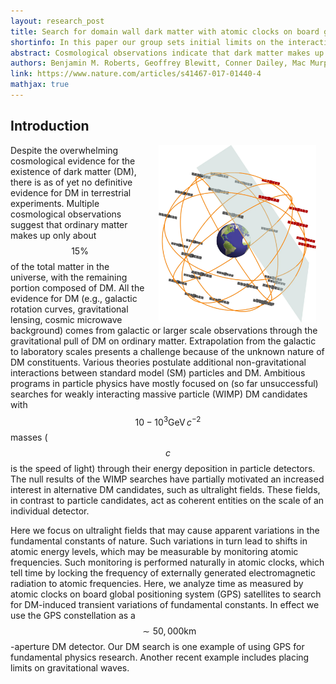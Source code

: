 ```yaml
---
layout: research_post
title: Search for domain wall dark matter with atomic clocks on board global positioning system satellites
shortinfo: In this paper our group sets initial limits on the interaction of dark matter with the global positioning system's network of atomic clocks. This represents a many orders of magnitude improvement on previous experiments.
abstract: Cosmological observations indicate that dark matter makes up \(85\%\) of all matter in the universe yet its microscopic composition remains a mystery. Dark matter could arise from ultralight quantum fields that form macroscopic objects. Here we use the global positioning system as a \(\sim 50,000 \mathrm{km}\) aperture dark matter detector to search for such objects in the form of domain walls. Global positioning system navigation relies on precision timing signals furnished by atomic clocks. As the Earth moves through the galactic dark matter halo, interactions with domain walls could cause a sequence of atomic clock perturbations that propagate through the satellite constellation at galactic velocities \(\sim 300 \mathrm{km/s}\). Mining \(16\) years of archival data, we find no evidence for domain walls at our current sensitivity level. This improves the limits on certain quadratic scalar couplings of domain wall dark matter to standard model particles by several orders of magnitude.
authors: Benjamin M. Roberts, Geoffrey Blewitt, Conner Dailey, Mac Murphy, Maxim Pospelov, Alex Rollings, Jeff Sherman, Wyatt Williams, & Andrei Derevianko
link: https://www.nature.com/articles/s41467-017-01440-4
mathjax: true
---
```


## Introduction

<p><img src="/research_figures/GPS.jpg" style="padding:0 15px;width:50%;float: right"/></p>

Despite the overwhelming cosmological evidence for the existence of dark matter (DM), there is as of yet no definitive evidence for DM in terrestrial experiments. Multiple cosmological observations suggest that ordinary matter makes up only about $$15\%$$ of the total matter in the universe, with the remaining portion composed of DM. All the evidence for DM (e.g., galactic rotation curves, gravitational lensing, cosmic microwave background) comes from galactic or larger scale observations through the gravitational pull of DM on ordinary matter. Extrapolation from the galactic to laboratory scales presents a challenge because of the unknown nature of DM constituents. Various theories postulate additional non-gravitational interactions between standard model (SM) particles and DM. Ambitious programs in particle physics have mostly focused on (so far unsuccessful) searches for weakly interacting massive particle (WIMP) DM candidates with $$10-10^3 \mathrm{GeV}\,c^{−2}$$ masses ($$c$$ is the speed of light) through their energy deposition in particle detectors. The null results of the WIMP searches have partially motivated an increased interest in alternative DM candidates, such as ultralight fields. These fields, in contrast to particle candidates, act as coherent entities on the scale of an individual detector.

Here we focus on ultralight fields that may cause apparent variations in the fundamental constants of nature. Such variations in turn lead to shifts in atomic energy levels, which may be measurable by monitoring atomic frequencies. Such monitoring is performed naturally in atomic clocks, which tell time by locking the frequency of externally generated electromagnetic radiation to atomic frequencies. Here, we analyze time as measured by atomic clocks on board global positioning system (GPS) satellites to search for DM-induced transient variations of fundamental constants. In effect we use the GPS constellation as a $$\sim 50,000 \mathrm{km}$$-aperture DM detector. Our DM search is one example of using GPS for fundamental physics research. Another recent example includes placing limits on gravitational waves.
